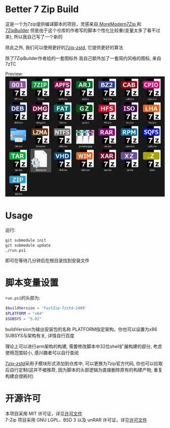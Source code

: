 # Better 7 Zip Build

这是一个为7zip提供编译脚本的项目，灵感来自[
MoreModern7Zip
](https://github.com/YukiIsait/MoreModern7Zip)和[7ZipBuilder](https://github.com/YukiIsait/7ZipBuilder) 但是由于这个仓库的作者写的脚本个性化比较重(变量太多了看不过来), 所以我自己写了一个新的  

除此之外, 我们可以使用更好的[7zip-zstd](https://github.com/mcmilk/7-Zip-zstd), 它提供更好的算法  

除了7ZipBuilder作者给的一套图标外 我自己额外加了一套简约风格的图标, 来自7zTC  

Preview:
![alt text](image.png)

# Usage

运行:
```shell
git submodule init
git submodule update
./run.ps1
```
即可在等待几分钟后在根目录找到安装文件

# 脚本变量设置
``run.ps1``的头部为:  

```ps1
$buildVersion = 'FastZip-7zstd-2409'
$PLATFORM = "x64"
$SUBSYS = "5.02"
```

buildVersion为输出安装包的名称 PLATFORM指定架构，你也可以设置为x86 SUBSYS与架构有关, 详情自行百度  

理论上可以进行arm架构的构建, 需要修改脚本中32位shell扩展构建的部分, 考虑使用范围较小, 感兴趣者可以自行查阅  

[7zip-zstd](https://github.com/mcmilk/7-Zip-zstd)采用子模块形式添加到仓库中, 可以更换为7zip官方代码, 你也可以拉取后自行定制(这并不被推荐, 因为脚本的头部逻辑为直接删除原有的构建产物, 重复构建会很耗时)  

# 开源许可

本项目采用 MIT 许可证，详见[许可文件](LICENSE.md)  
7-Zip 项目采用 GNU LGPL、BSD 3 以及 unRAR 许可证，详见[许可文件](https://www.7-zip.org/license.txt)  